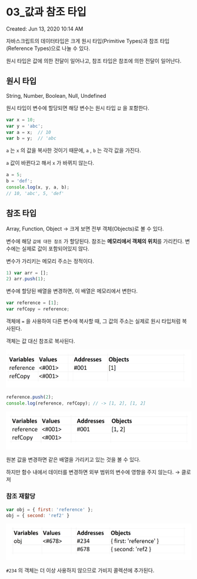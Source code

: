 # 03_값과 참조 타입

Created: Jun 13, 2020 10:14 AM

자바스크립트의 데이터타입은 크게 원시 타입(Primitive Types)과 참조 타입(Reference Types)으로 나눌 수 있다.

원시 타입은 값에 의한 전달이 일어나고, 참조 타입은 참조에 의한 전달이 일어난다. 

## 원시 타입

String, Number, Boolean, Null, Undefined

원시 타입이 변수에 할당되면 해당 변수는 원시 타입 `값` 을 포함한다.

```jsx
var x = 10;
var y = 'abc';
var a = x;  // 10
var b = y;  // 'abc
```

`a` 는 `x` 의 값을 복사한 것이기 때문에, `a` , `b` 는 각각 값을 가진다.

`a` 값이 바뀐다고 해서 `x` 가 바뀌지 않는다.

```jsx
a = 5;
b = 'def';
console.log(x, y, a, b);
// 10, 'abc', 5, 'def'
```

## 참조 타입

Array, Function, Object → 크게 보면 전부 객체(Objects)로 볼 수 있다.

변수에 해당 `값에 대한 참조` 가 할당된다. 참조는 **메모리에서 객체의 위치**를 가리킨다. 변수에는 실제로 값이 포함되어있지 않다.

변수가 가리키는 메모리 주소는 정적이다. 

```jsx
1) var arr = [];
2) arr.push(1);
```

변수에 할당된 배열을 변경하면, 이 배열은 메모리에서 변한다.

```jsx
var reference = [1];
var refCopy = reference;
```

객체에 `=` 을 사용하여 다른 변수에 복사할 때, 그 값의 주소는 실제로 원시 타입처럼 복사된다. 

객체는 값 대신 참조로 복사된다.

![03-1.png](./images/03-1.png)

```jsx
reference.push(2);
console.log(reference, refCopy); // -> [1, 2], [1, 2]
```

![03-2.png](./images/03-2.png)

원본 값을 변경하면 같은 배열을 가리키고 있는 것을 볼 수 있다.

하지만 함수 내에서 데이터를 변경하면 외부 범위의 변수에 영향을 주지 않는다. → 클로저

### 참조 재할당

```jsx
var obj = { first: 'reference' };
obj = { second: 'ref2' }
```

![03-3.png](./images/03-3.png)

`#234` 의 객체는 더 이상 사용하지 않으므로 가비지 콜렉션에 추가된다.